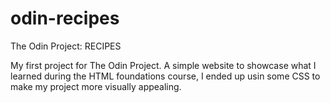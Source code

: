 # odin-recipes
The Odin Project: RECIPES

My first project for The Odin Project. A simple website to showcase what I learned during the HTML foundations course, I ended up usin some CSS to make my project more visually appealing.
